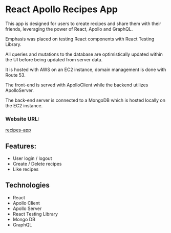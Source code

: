 # React Apollo Recipes App

This app is designed for users to create recipes and share them with their friends, leveraging the power of React, Apollo and GraphQL.

Emphasis was placed on testing React components with React Testing Library.

All queries and mutations to the database are optimistically updated within the UI before being updated from server data.

It is hosted with AWS on an EC2 instance, domain management is done with Route 53.

The front-end is served with ApolloClient while the backend utilizes ApolloServer.

The back-end server is connected to a MongoDB which is hosted locally on the EC2 instance.

### Website URL:

[recipes-app](recipes.ballot-online.com)

## Features:

- User login / logout
- Create / Delete recipes
- Like recipes

## Technologies

- React
- Apollo Client
- Apollo Server
- React Testing Library
- Mongo DB
- GraphQL
